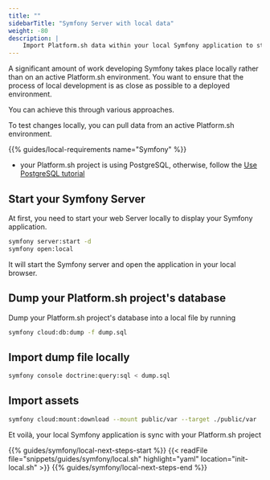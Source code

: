 ```yaml
---
title: ""
sidebarTitle: "Symfony Server with local data"
weight: -80
description: |
    Import Platform.sh data within your local Symfony application to start contributing.
---
```


A significant amount of work developing Symfony takes place locally rather than on an active Platform.sh environment.
You want to ensure that the process of local development is as close as possible to a deployed environment.

You can achieve this through various approaches.

To test changes locally, you can pull data from an active Platform.sh environment.

{{% guides/local-requirements name="Symfony" %}}
- your Platform.sh project is using PostgreSQL, otherwise, follow the [Use PostgreSQL tutorial](../services/postgresql.md)

## Start your Symfony Server
At first, you need to start your web Server locally to display your Symfony application.

```bash
symfony server:start -d
symfony open:local
```

It will start the Symfony server and open the application in your local browser.

## Dump your Platform.sh project's database

Dump your Platform.sh project's database into a local file by running

```bash
symfony cloud:db:dump -f dump.sql
```

## Import dump file locally
```bash
symfony console doctrine:query:sql < dump.sql
```

## Import assets
```bash
symfony cloud:mount:download --mount public/var --target ./public/var
```

Et voilà, your local Symfony application is sync with your Platform.sh project

{{% guides/symfony/local-next-steps-start %}}
{{< readFile file="snippets/guides/symfony/local.sh" highlight="yaml" location="init-local.sh" >}}
{{% guides/symfony/local-next-steps-end %}}
